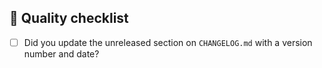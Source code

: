 ## :vertical_traffic_light: Quality checklist
- [ ] Did you update the unreleased section on `CHANGELOG.md` with a version number and date?
